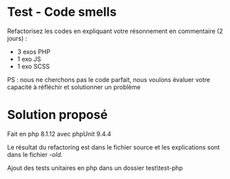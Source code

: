 # Test - Code smells
Refactorisez les codes en expliquant votre résonnement en commentaire (2 jours) :

- 3 exos PHP
- 1 exo JS
- 1 exo SCSS

PS : nous ne cherchons pas le code parfait, nous voulons évaluer votre capacité à réfléchir et solutionner un problème


# Solution proposé
Fait en php 8.1.12 avec phpUnit 9.4.4

Le résultat du refactoring est dans le fichier source et les explications sont dans le fichier *-old.*

Ajout des tests unitaires en php dans un dossier test\test-php